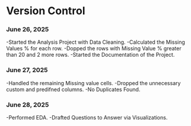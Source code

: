 # Version Control

### June 26, 2025
-Started the Analysis Project with Data Cleaning.
-Calculated the Missing Values % for each row.
-Dopped the rows with Missing Value % greater than 20 and 2 more rows.
-Started the Documentation of the Project.


### June 27, 2025
-Handled the remaining Missing value cells.
-Dropped the unnecessary custom and predifned columns.
-No Duplicates Found.


### June 28, 2025
-Performed EDA.
-Drafted Questions to Answer via Visualizations.
